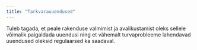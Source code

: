 ```yaml
---
title: "Tarkvarauuendused"
---
```

Tuleb tagada, et peale rakenduse valmimist ja avalikustamist oleks sellele
võimalik paigaldada uuendusi ning et vähemalt turvaprobleeme lahendavad 
uuendused oleksid regulaarsed ka saadaval.
